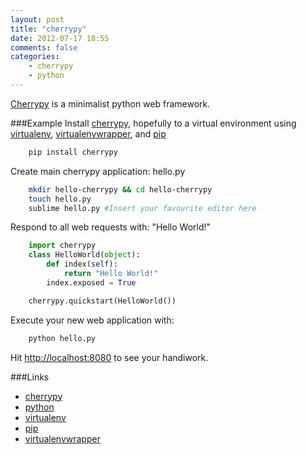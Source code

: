 ```yaml
---
layout: post
title: "cherrypy"
date: 2012-07-17 18:55
comments: false
categories: 
    - cherrypy
    - python
---
```

[Cherrypy][cherrypy] is a minimalist python web framework.

###Example
Install [cherrypy][cherrypy], hopefully to a virtual environment using [virtualenv][virtualenv], [virtualenvwrapper][virtualenvwrapper], and [pip][pip]
``` bash
    pip install cherrypy
```

Create main cherrypy application: hello.py
``` bash
    mkdir hello-cherrypy && cd hello-cherrypy
    touch hello.py
    sublime hello.py #Insert your favourite editor here
```

Respond to all web requests with: "Hello World!"
``` python hello.py
    import cherrypy
    class HelloWorld(object):
        def index(self):
            return "Hello World!"
        index.exposed = True

    cherrypy.quickstart(HelloWorld())
```

Execute your new web application with:
``` bash
    python hello.py
```

Hit [http://localhost:8080](http://localhost:8080) to see your handiwork.

###Links
* [cherrypy][cherrypy]
* [python][python]
* [virtualenv][virtualenv]
* [pip][pip]
* [virtualenvwrapper][virtualenvwrapper]

[cherrypy]: http://www.cherrypy.org/
[python]: http://www.python.org/
[virtualenv]: http://www.virtualenv.org/en/latest/index.html
[pip]: http://www.pip-installer.org/en/latest/index.html
[virtualenvwrapper]: http://www.doughellmann.com/projects/virtualenvwrapper/